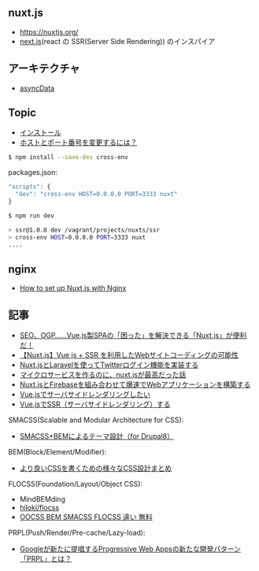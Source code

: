 ## nuxt.js

- https://nuxtjs.org/
- [next.js](https://github.com/zeit/next.js)(react の SSR(Server Side Rendering)) のインスパイア

## アーキテクチャ

- [asyncData](nuxtjs.asyncdata.md)

## Topic

- [インストール](nuxtjs.install.md)
- [ホストとポート番号を変更するには？](https://ja.nuxtjs.org/faq/host-port/)

~~~bash
$ npm install --save-dev cross-env
~~~

packages.json:

~~~js
"scripts": {
  "dev": "cross-env HOST=0.0.0.0 PORT=3333 nuxt"
}
~~~

~~~bash
$ npm run dev

> ssr@1.0.0 dev /vagrant/projects/nuxts/ssr
> cross-env HOST=0.0.0.0 PORT=3333 nuxt
....
~~~


## nginx

- [How to set up Nuxt.js with Nginx](https://github.com/nuxt/nuxt.js/issues/493)

## 記事

- [SEO、OGP……Vue.js製SPAの「困った」を解決できる「Nuxt.js」が便利だ！](https://www.webprofessional.jp/nuxt-js-universal-vue-js/)
- [【Nuxt.js】Vue.js + SSR を利用したWebサイトコーディングの可能性](https://grow-group.jp/archives/554/)
- [Nuxt.jsとLaravelを使ってTwitterログイン機能を実装する](https://qiita.com/hareku/items/ea09602bf40bf0a42040)
- [マイクロサービスを作るのに、nuxt.jsが最高だった話](https://qiita.com/tkow/items/c869e7a69665ddc7305d)
- [Nuxt.jsとFirebaseを組み合わせて爆速でWebアプリケーションを構築する](https://qiita.com/potato4d/items/cfddeb8732fec63cb29c)
- [Vue.jsでサーバサイドレンダリングしたい](https://qiita.com/kurosame/items/9815a28820e5e63d1a55)
- [Vue.jsでSSR（サーバサイドレンダリング）する](https://qiita.com/namazu510/items/e699afb2fb8161cbac2e)

SMACSS(Scalable and Modular Architecture for CSS):

- [SMACSS+BEMによるテーマ設計（for Drupal8）](https://qiita.com/J_Sugar__/items/9adee163028c9910fbc6)


BEM(Block/Element/Modifier):

- [より良いCSSを書くための様々なCSS設計まとめ](http://uxmilk.jp/43386)

FLOCSS(Foundation/Layout/Object CSS):

- MindBEMding
- [hiloki/flocss](https://github.com/hiloki/flocss)
- [OOCSS BEM SMACSS FLOCSS 違い 無料](http://feb19.jp/blog/archives/000276.php)


PRPL(Push/Render/Pre-cache/Lazy-load):

- [Googleが新たに提唱するProgressive Web Appsの新たな開発パターン「PRPL」とは？](https://html5experts.jp/komasshu/19704/)
